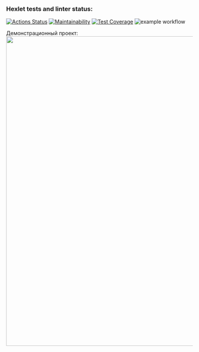 ### Hexlet tests and linter status:
[![Actions Status](https://github.com/EEFIMOVA2021/java-project-lvl2/workflows/hexlet-check/badge.svg)](https://github.com/EEFIMOVA2021/java-project-lvl2/actions)
[![Maintainability](https://api.codeclimate.com/v1/badges/db36269c0c17743d4ad0/maintainability)](https://codeclimate.com/github/EEFIMOVA2021/java-project-lvl2/maintainability)
[![Test Coverage](https://api.codeclimate.com/v1/badges/db36269c0c17743d4ad0/test_coverage)](https://codeclimate.com/github/EEFIMOVA2021/java-project-lvl2/test_coverage)
![example workflow](https://github.com/EEFIMOVA2021/java-project-lvl2/actions/workflows/main.yml/badge.svg)


Демонстрационный проект:
<a href="https://asciinema.org/a/WbrlO9Gyg2SXb7llCr2MHOe5g?autoplay=1"><img src="https://asciinema.org/a/WbrlO9Gyg2SXb7llCr2MHOe5g.png" width="836"/></a>